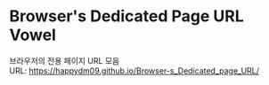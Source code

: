 #  Browser's Dedicated Page URL Vowel
브라우저의 전용 페이지 URL 모음<br>
URL: https://happydm09.github.io/Browser-s_Dedicated_page_URL/
